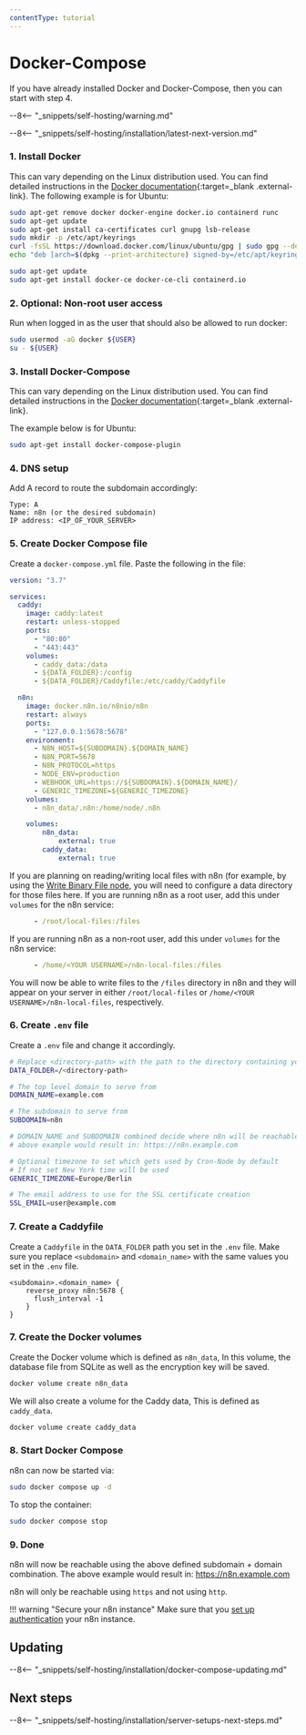 ```yaml
---
contentType: tutorial
---
```


# Docker-Compose

If you have already installed Docker and Docker-Compose, then you can start with step 4.

--8<-- "_snippets/self-hosting/warning.md"

--8<-- "_snippets/self-hosting/installation/latest-next-version.md"

### 1. Install Docker

This can vary depending on the Linux distribution used. You can find detailed instructions in the [Docker documentation](https://docs.docker.com/engine/install/){:target=_blank .external-link}. The following example is for Ubuntu:

```bash
sudo apt-get remove docker docker-engine docker.io containerd runc
sudo apt-get update
sudo apt-get install ca-certificates curl gnupg lsb-release
sudo mkdir -p /etc/apt/keyrings
curl -fsSL https://download.docker.com/linux/ubuntu/gpg | sudo gpg --dearmor -o /etc/apt/keyrings/docker.gpg
echo "deb [arch=$(dpkg --print-architecture) signed-by=/etc/apt/keyrings/docker.gpg] https://download.docker.com/linux/ubuntu $(lsb_release -cs) stable" | sudo tee /etc/apt/sources.list.d/docker.list > /dev/null

sudo apt-get update
sudo apt-get install docker-ce docker-ce-cli containerd.io
```

### 2. Optional: Non-root user access

Run when logged in as the user that should also be allowed to run docker:

```bash
sudo usermod -aG docker ${USER}
su - ${USER}
```

### 3. Install Docker-Compose

This can vary depending on the Linux distribution used. You can find detailed instructions in the [Docker documentation](https://docs.docker.com/compose/){:target=_blank .external-link}.

The example below is for Ubuntu:

```bash
sudo apt-get install docker-compose-plugin
```

### 4. DNS setup

Add A record to route the subdomain accordingly:

```
Type: A
Name: n8n (or the desired subdomain)
IP address: <IP_OF_YOUR_SERVER>
```

### 5. Create Docker Compose file

Create a `docker-compose.yml` file. Paste the following in the file:

```yaml
version: "3.7"

services:
  caddy:
    image: caddy:latest
    restart: unless-stopped
    ports:
      - "80:80"
      - "443:443"
    volumes:
      - caddy_data:/data
      - ${DATA_FOLDER}:/config
      - ${DATA_FOLDER}/Caddyfile:/etc/caddy/Caddyfile

  n8n:
    image: docker.n8n.io/n8nio/n8n
    restart: always
    ports:
      - "127.0.0.1:5678:5678"
    environment:
      - N8N_HOST=${SUBDOMAIN}.${DOMAIN_NAME}
      - N8N_PORT=5678
      - N8N_PROTOCOL=https
      - NODE_ENV=production
      - WEBHOOK_URL=https://${SUBDOMAIN}.${DOMAIN_NAME}/
      - GENERIC_TIMEZONE=${GENERIC_TIMEZONE}
    volumes:
      - n8n_data/.n8n:/home/node/.n8n

	volumes:
		n8n_data:
			external: true
		caddy_data:
			external: true
```

If you are planning on reading/writing local files with n8n (for example, by using the [Write Binary File node](/integrations/builtin/core-nodes/n8n-nodes-base.writebinaryfile/), you will need to configure a data directory for those files here. If you are running n8n as a root user, add this under `volumes` for the n8n service:

```yaml
      - /root/local-files:/files
```

If you are running n8n as a non-root user, add this under `volumes` for the n8n service:

```yaml
      - /home/<YOUR USERNAME>/n8n-local-files:/files
```

You will now be able to write files to the `/files` directory in n8n and they will appear on your server in either `/root/local-files` or `/home/<YOUR USERNAME>/n8n-local-files`, respectively.

### 6. Create `.env` file

Create a `.env` file and change it accordingly.

```bash
# Replace <directory-path> with the path to the directory containing your Caddyfile
DATA_FOLDER=/<directory-path>

# The top level domain to serve from
DOMAIN_NAME=example.com

# The subdomain to serve from
SUBDOMAIN=n8n

# DOMAIN_NAME and SUBDOMAIN combined decide where n8n will be reachable from
# above example would result in: https://n8n.example.com

# Optional timezone to set which gets used by Cron-Node by default
# If not set New York time will be used
GENERIC_TIMEZONE=Europe/Berlin

# The email address to use for the SSL certificate creation
SSL_EMAIL=user@example.com
```

### 7. Create a Caddyfile

Create a `Caddyfile` in the `DATA_FOLDER` path you set in the `.env` file. Make sure you replace `<subdomain>` and `<domain_name>` with the same values you set in the `.env` file.

```
<subdomain>.<domain_name> {
    reverse_proxy n8n:5678 {
      flush_interval -1
    }
}
```

### 7. Create the Docker volumes

Create the Docker volume which is defined as `n8n_data`, In this volume, the database file from SQLite as well as the encryption key will be saved.

```sh
docker volume create n8n_data
```

We will also create a volume for the Caddy data, This is defined as `caddy_data`.

```sh
docker volume create caddy_data
```

### 8. Start Docker Compose

n8n can now be started via:

```bash
sudo docker compose up -d
```

To stop the container:

```bash
sudo docker compose stop
```

### 9. Done

n8n will now be reachable using the above defined subdomain + domain combination.
The above example would result in: <https://n8n.example.com>

n8n will only be reachable using `https` and not using `http`.

!!! warning "Secure your n8n instance"
    Make sure that you [set up authentication](/hosting/user-management/) your n8n instance.

## Updating

--8<-- "_snippets/self-hosting/installation/docker-compose-updating.md"

## Next steps

--8<-- "_snippets/self-hosting/installation/server-setups-next-steps.md"
